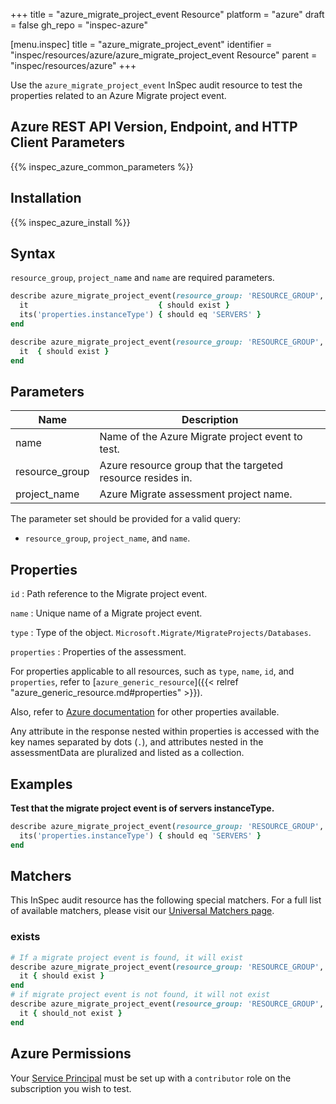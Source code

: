+++
title = "azure_migrate_project_event Resource"
platform = "azure"
draft = false
gh_repo = "inspec-azure"

[menu.inspec]
title = "azure_migrate_project_event"
identifier = "inspec/resources/azure/azure_migrate_project_event Resource"
parent = "inspec/resources/azure"
+++

Use the `azure_migrate_project_event` InSpec audit resource to test the properties related to an Azure Migrate project event.

## Azure REST API Version, Endpoint, and HTTP Client Parameters

{{% inspec_azure_common_parameters %}}

## Installation

{{% inspec_azure_install %}}

## Syntax

`resource_group`, `project_name` and `name` are required parameters.

```ruby
describe azure_migrate_project_event(resource_group: 'RESOURCE_GROUP', project_name: 'PROJECT_NAME', name: 'PROJECT_EVENT_NAME') do
  it                             { should exist }
  its('properties.instanceType') { should eq 'SERVERS' }
end
```

```ruby
describe azure_migrate_project_event(resource_group: 'RESOURCE_GROUP', project_name: 'PROJECT_NAME', name: 'PROJECT_EVENT_NAME') do
  it  { should exist }
end
```

## Parameters

| Name           | Description                                                                      |
|----------------|----------------------------------------------------------------------------------|
| name           | Name of the Azure Migrate project event to test.                                 |
| resource_group | Azure resource group that the targeted resource resides in.                      |
| project_name   | Azure Migrate assessment project name.                                                |

The parameter set should be provided for a valid query:

- `resource_group`, `project_name`, and `name`.

## Properties

`id`
: Path reference to the Migrate project event.

`name`
: Unique name of a Migrate project event.

`type`
: Type of the object. `Microsoft.Migrate/MigrateProjects/Databases`.

`properties`
: Properties of the assessment.

For properties applicable to all resources, such as `type`, `name`, `id`, and `properties`, refer to [`azure_generic_resource`]({{< relref "azure_generic_resource.md#properties" >}}).

Also, refer to [Azure documentation](https://docs.microsoft.com/en-us/rest/api/migrate/projects/events/get-event) for other properties available.

Any attribute in the response nested within properties is accessed with the key names separated by dots (`.`), and attributes nested in the assessmentData are pluralized and listed as a collection.

## Examples

**Test that the migrate project event is of servers instanceType.**

```ruby
describe azure_migrate_project_event(resource_group: 'RESOURCE_GROUP', project_name: 'PROJECT_NAME', name: 'PROJECT_EVENT_NAME') do
  its('properties.instanceType') { should eq 'SERVERS' }
end
```

## Matchers

This InSpec audit resource has the following special matchers. For a full list of available matchers, please visit our [Universal Matchers page](/inspec/matchers/).

### exists

```ruby
# If a migrate project event is found, it will exist
describe azure_migrate_project_event(resource_group: 'RESOURCE_GROUP', project_name: 'PROJECT_NAME', name: 'PROJECT_EVENT_NAME') do
  it { should exist }
end
# if migrate project event is not found, it will not exist
describe azure_migrate_project_event(resource_group: 'RESOURCE_GROUP', project_name: 'PROJECT_NAME', name: 'PROJECT_EVENT_NAME') do
  it { should_not exist }
end
```

## Azure Permissions

Your [Service Principal](https://docs.microsoft.com/en-us/azure/azure-resource-manager/resource-group-create-service-principal-portal) must be set up with a `contributor` role on the subscription you wish to test.
